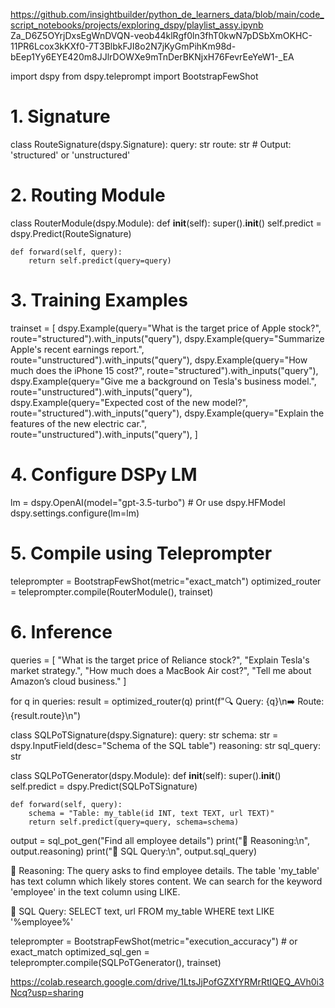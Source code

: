 https://github.com/insightbuilder/python_de_learners_data/blob/main/code_script_notebooks/projects/exploring_dspy/playlist_assy.ipynb
Za_D6Z5OYrjDxsEgWnDVQN-veob44klRgf0ln3fhT0kwN7pDSbXmOKHC-11PR6Lcox3kKXf0-7T3BlbkFJI8o2N7jKyGmPihKm98d-bEep1Yy6EYE420m8JJlrDOWXe9mTnDerBKNjxH76FevrEeYeW1-_EA

import dspy
from dspy.teleprompt import BootstrapFewShot

# 1. Signature
class RouteSignature(dspy.Signature):
    query: str
    route: str  # Output: 'structured' or 'unstructured'

# 2. Routing Module
class RouterModule(dspy.Module):
    def __init__(self):
        super().__init__()
        self.predict = dspy.Predict(RouteSignature)

    def forward(self, query):
        return self.predict(query=query)

# 3. Training Examples
trainset = [
    dspy.Example(query="What is the target price of Apple stock?", route="structured").with_inputs("query"),
    dspy.Example(query="Summarize Apple's recent earnings report.", route="unstructured").with_inputs("query"),
    dspy.Example(query="How much does the iPhone 15 cost?", route="structured").with_inputs("query"),
    dspy.Example(query="Give me a background on Tesla's business model.", route="unstructured").with_inputs("query"),
    dspy.Example(query="Expected cost of the new model?", route="structured").with_inputs("query"),
    dspy.Example(query="Explain the features of the new electric car.", route="unstructured").with_inputs("query"),
]

# 4. Configure DSPy LM
lm = dspy.OpenAI(model="gpt-3.5-turbo")  # Or use dspy.HFModel
dspy.settings.configure(lm=lm)

# 5. Compile using Teleprompter
teleprompter = BootstrapFewShot(metric="exact_match")
optimized_router = teleprompter.compile(RouterModule(), trainset)

# 6. Inference
queries = [
    "What is the target price of Reliance stock?",
    "Explain Tesla's market strategy.",
    "How much does a MacBook Air cost?",
    "Tell me about Amazon’s cloud business."
]

for q in queries:
    result = optimized_router(q)
    print(f"🔍 Query: {q}\n➡️ Route: {result.route}\n")




class SQLPoTSignature(dspy.Signature):
    query: str
    schema: str = dspy.InputField(desc="Schema of the SQL table")
    reasoning: str
    sql_query: str

class SQLPoTGenerator(dspy.Module):
    def __init__(self):
        super().__init__()
        self.predict = dspy.Predict(SQLPoTSignature)

    def forward(self, query):
        schema = "Table: my_table(id INT, text TEXT, url TEXT)"
        return self.predict(query=query, schema=schema)

output = sql_pot_gen("Find all employee details")
print("🧠 Reasoning:\n", output.reasoning)
print("📝 SQL Query:\n", output.sql_query)

🧠 Reasoning:
The query asks to find employee details. The table 'my_table' has text column which likely stores content.
We can search for the keyword 'employee' in the text column using LIKE.

📝 SQL Query:
SELECT text, url FROM my_table WHERE text LIKE '%employee%'


teleprompter = BootstrapFewShot(metric="execution_accuracy")  # or exact_match
optimized_sql_gen = teleprompter.compile(SQLPoTGenerator(), trainset)

https://colab.research.google.com/drive/1LtsJjPofGZXfYRMrRtIQEQ_AVh0i3Ncq?usp=sharing

